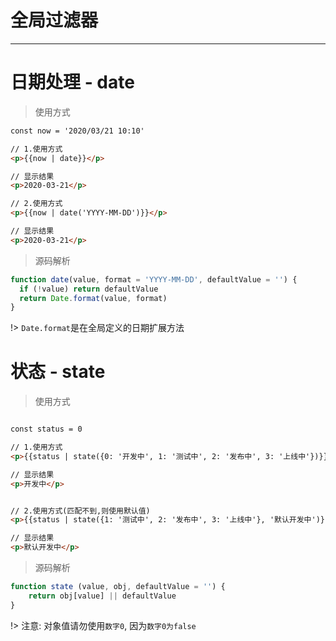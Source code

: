 # 全局过滤器
---

# 日期处理 - date

> 使用方式
```html
const now = '2020/03/21 10:10'

// 1.使用方式
<p>{{now | date}}</p>

// 显示结果
<p>2020-03-21</p>

// 2.使用方式
<p>{{now | date('YYYY-MM-DD')}}</p>

// 显示结果
<p>2020-03-21</p>
```

> 源码解析
```js
function date(value, format = 'YYYY-MM-DD', defaultValue = '') {
  if (!value) return defaultValue
  return Date.format(value, format)
}

```
!> `Date.format`是在全局定义的日期扩展方法

# 状态 - state

> 使用方式
```html

const status = 0

// 1.使用方式
<p>{{status | state({0: '开发中', 1: '测试中', 2: '发布中', 3: '上线中'})}}</p>

// 显示结果
<p>开发中</p>


// 2.使用方式(匹配不到,则使用默认值)
<p>{{status | state({1: '测试中', 2: '发布中', 3: '上线中'}, '默认开发中')}}</p>

// 显示结果
<p>默认开发中</p>
```

> 源码解析
```js
function state (value, obj, defaultValue = '') {
    return obj[value] || defaultValue
}
```

!> 注意: 对象值请勿使用`数字0`, 因为`数字0为false`